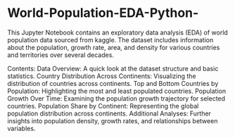 # World-Population-EDA-Python-

This Jupyter Notebook contains an exploratory data analysis (EDA) of world population data sourced from kaggle. The dataset includes information about the population, growth rate, area, and density for various countries and territories over several decades.

Contents: Data Overview: A quick look at the dataset structure and basic statistics. Country Distribution Across Continents: Visualizing the distribution of countries across continents. Top and Bottom Countries by Population: Highlighting the most and least populated countries. Population Growth Over Time: Examining the population growth trajectory for selected countries. Population Share by Continent: Representing the global population distribution across continents. Additional Analyses: Further insights into population density, growth rates, and relationships between variables.
